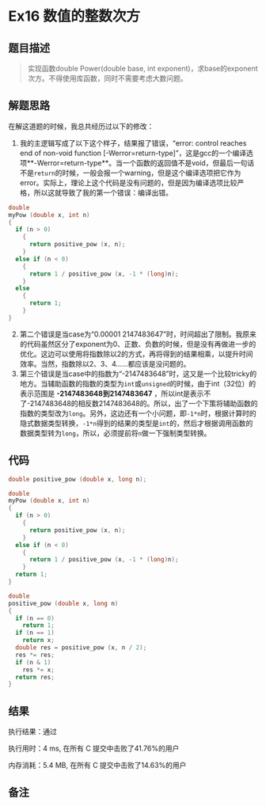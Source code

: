 # Ex16 数值的整数次方

## 题目描述

> 实现函数double Power(double base, int exponent)，求base的exponent次方。不得使用库函数，同时不需要考虑大数问题。

## 解题思路

在解这道题的时候，我总共经历过以下的修改：

1. 我的主逻辑写成了以下这个样子，结果报了错误，“error: control reaches end of non-void function [-Werror=return-type]”，这是gcc的一个编译选项**-Werror=return-type**。当一个函数的返回值不是void，但最后一句话不是`return`的时候，一般会报一个warning，但是这个编译选项把它作为error。实际上，理论上这个代码是没有问题的，但是因为编译选项比较严格，所以这就导致了我的第一个错误：编译出错。

```c
double
myPow (double x, int n)
{
  if (n > 0)
    {
      return positive_pow (x, n);
    }
  else if (n < 0)
    {
      return 1 / positive_pow (x, -1 * (long)n);
    }
  else
    {
      return 1;
    }
}
```

2. 第二个错误是当case为“0.00001 2147483647”时，时间超出了限制。我原来的代码虽然区分了exponent为0、正数、负数的时候，但是没有再做进一步的优化。这边可以使用将指数除以2的方式，再将得到的结果相乘，以提升时间效率。当然，指数除以2、3、4……都应该是没问题的。
3. 第三个错误是当case中的指数为“-2147483648”时，这又是一个比较tricky的地方。当辅助函数的指数的类型为`int`或`unsigned`的时候，由于int（32位）的表示范围是 **-2147483648到2147483647** ，所以int是表示不了-2147483648的相反数2147483648的。所以，出了一个下策将辅助函数的指数的类型改为`long`。另外，这边还有一个小问题，即`-1*n`时，根据计算时的隐式数据类型转换，`-1*n`得到的结果的类型是`int`的，然后才根据调用函数的数据类型转为`long`，所以，必须提前将`n`做一下强制类型转换。

## 代码

```c
double positive_pow (double x, long n);

double
myPow (double x, int n)
{
  if (n > 0)
    {
      return positive_pow (x, n);
    }
  else if (n < 0)
    {
      return 1 / positive_pow (x, -1 * (long)n);
    }
  return 1;
}

double
positive_pow (double x, long n)
{
  if (n == 0)
    return 1;
  if (n == 1)
    return x;
  double res = positive_pow (x, n / 2);
  res *= res;
  if (n & 1)
    res *= x;
  return res;
}
```

## 结果

执行结果：通过

执行用时：4 ms, 在所有 C 提交中击败了41.76%的用户

内存消耗：5.4 MB, 在所有 C 提交中击败了14.63%的用户

## 备注

